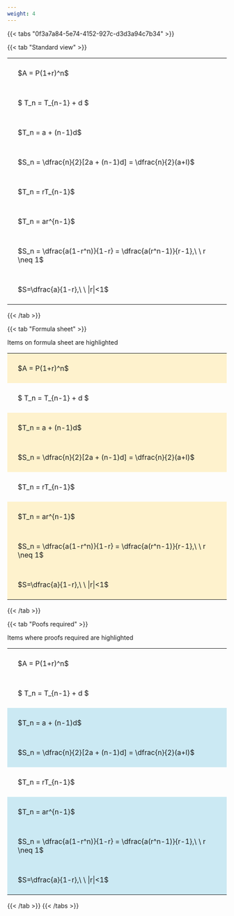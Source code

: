 ```yaml
---
weight: 4
---
```


{{< tabs "0f3a7a84-5e74-4152-927c-d3d3a94c7b34" >}}

{{< tab "Standard view" >}}

<style type="text/css">
#T_ebf53 th.col_heading {
  text-align: left;
  font-size: 1em;
}
#T_ebf53 td {
  text-align: left;
  font-size: 1em;
  padding: 1.5em;
}
</style>
<table id="T_ebf53">
  <thead>
  </thead>
  <tbody>
    <tr>
      <td id="T_ebf53_row0_col0" class="data row0 col0" >$A = P(1+r)^n$</td>
    </tr>
    <tr>
      <td id="T_ebf53_row1_col0" class="data row1 col0" >$ T_n = T_{n-1} + d $</td>
    </tr>
    <tr>
      <td id="T_ebf53_row2_col0" class="data row2 col0" >$T_n = a + (n-1)d$</td>
    </tr>
    <tr>
      <td id="T_ebf53_row3_col0" class="data row3 col0" >$S_n = \dfrac{n}{2}[2a + (n-1)d] = \dfrac{n}{2}(a+l)$</td>
    </tr>
    <tr>
      <td id="T_ebf53_row4_col0" class="data row4 col0" >$T_n = rT_{n-1}$</td>
    </tr>
    <tr>
      <td id="T_ebf53_row5_col0" class="data row5 col0" >$T_n = ar^{n-1}$</td>
    </tr>
    <tr>
      <td id="T_ebf53_row6_col0" class="data row6 col0" >$S_n = \dfrac{a(1-r^n)}{1-r} = \dfrac{a(r^n-1)}{r-1},\ \  r \neq 1$</td>
    </tr>
    <tr>
      <td id="T_ebf53_row7_col0" class="data row7 col0" >$S=\dfrac{a}{1-r},\ \ |r|<1$</td>
    </tr>
  </tbody>
</table>
{{< /tab >}}

{{< tab "Formula sheet" >}}

Items on formula sheet are highlighted 
<br>
<style type="text/css">
#T_28c8a th.col_heading {
  text-align: left;
  font-size: 1em;
}
#T_28c8a td {
  text-align: left;
  font-size: 1em;
  padding: 1.5em;
}
#T_28c8a_row0_col0, #T_28c8a_row2_col0, #T_28c8a_row3_col0, #T_28c8a_row5_col0, #T_28c8a_row6_col0, #T_28c8a_row7_col0 {
  background-color: rgba(255,194,10, 0.2);
}
#T_28c8a_row1_col0, #T_28c8a_row4_col0 {
  background-color: rgba(0,0,0,0);
}
</style>
<table id="T_28c8a">
  <thead>
  </thead>
  <tbody>
    <tr>
      <td id="T_28c8a_row0_col0" class="data row0 col0" >$A = P(1+r)^n$</td>
    </tr>
    <tr>
      <td id="T_28c8a_row1_col0" class="data row1 col0" >$ T_n = T_{n-1} + d $</td>
    </tr>
    <tr>
      <td id="T_28c8a_row2_col0" class="data row2 col0" >$T_n = a + (n-1)d$</td>
    </tr>
    <tr>
      <td id="T_28c8a_row3_col0" class="data row3 col0" >$S_n = \dfrac{n}{2}[2a + (n-1)d] = \dfrac{n}{2}(a+l)$</td>
    </tr>
    <tr>
      <td id="T_28c8a_row4_col0" class="data row4 col0" >$T_n = rT_{n-1}$</td>
    </tr>
    <tr>
      <td id="T_28c8a_row5_col0" class="data row5 col0" >$T_n = ar^{n-1}$</td>
    </tr>
    <tr>
      <td id="T_28c8a_row6_col0" class="data row6 col0" >$S_n = \dfrac{a(1-r^n)}{1-r} = \dfrac{a(r^n-1)}{r-1},\ \  r \neq 1$</td>
    </tr>
    <tr>
      <td id="T_28c8a_row7_col0" class="data row7 col0" >$S=\dfrac{a}{1-r},\ \ |r|<1$</td>
    </tr>
  </tbody>
</table>
{{< /tab >}}

{{< tab "Poofs required" >}}

Items where proofs required are highlighted 
<br>
<style type="text/css">
#T_b1dd9 th.col_heading {
  text-align: left;
  font-size: 1em;
}
#T_b1dd9 td {
  text-align: left;
  font-size: 1em;
  padding: 1.5em;
}
#T_b1dd9_row0_col0, #T_b1dd9_row1_col0, #T_b1dd9_row4_col0 {
  background-color: rgba(0,0,0,0);
}
#T_b1dd9_row2_col0, #T_b1dd9_row3_col0, #T_b1dd9_row5_col0, #T_b1dd9_row6_col0, #T_b1dd9_row7_col0 {
  background-color: rgba(0,150,200, 0.2);
}
</style>
<table id="T_b1dd9">
  <thead>
  </thead>
  <tbody>
    <tr>
      <td id="T_b1dd9_row0_col0" class="data row0 col0" >$A = P(1+r)^n$</td>
    </tr>
    <tr>
      <td id="T_b1dd9_row1_col0" class="data row1 col0" >$ T_n = T_{n-1} + d $</td>
    </tr>
    <tr>
      <td id="T_b1dd9_row2_col0" class="data row2 col0" >$T_n = a + (n-1)d$</td>
    </tr>
    <tr>
      <td id="T_b1dd9_row3_col0" class="data row3 col0" >$S_n = \dfrac{n}{2}[2a + (n-1)d] = \dfrac{n}{2}(a+l)$</td>
    </tr>
    <tr>
      <td id="T_b1dd9_row4_col0" class="data row4 col0" >$T_n = rT_{n-1}$</td>
    </tr>
    <tr>
      <td id="T_b1dd9_row5_col0" class="data row5 col0" >$T_n = ar^{n-1}$</td>
    </tr>
    <tr>
      <td id="T_b1dd9_row6_col0" class="data row6 col0" >$S_n = \dfrac{a(1-r^n)}{1-r} = \dfrac{a(r^n-1)}{r-1},\ \  r \neq 1$</td>
    </tr>
    <tr>
      <td id="T_b1dd9_row7_col0" class="data row7 col0" >$S=\dfrac{a}{1-r},\ \ |r|<1$</td>
    </tr>
  </tbody>
</table>
{{< /tab >}}
{{< /tabs >}}